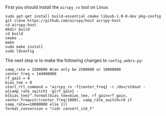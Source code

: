 First you should install the `airspy_rx` tool on Linux:

    sudo apt-get install build-essential cmake libusb-1.0-0-dev pkg-config
    git clone https://github.com/airspy/host airspy-host
    cd airspy-host
    mkdir build
    cd build
    cmake ..
    make
    sudo make install
    sudo ldconfig

The next step is to make the following changes to `config_webrx.py`:

    samp_rate = 2500000 #can only be 2500000 or 10000000
    center_freq = 144900000
    rf_gain = 8
    bias_tee = 0
    start_rtl_command = "airspy_rx -f{center_freq} -r /dev/stdout -a{samp_rate_switch} -g{rf_gain} -b{bias_tee}".format(bias_tee=bias_tee, rf_gain=rf_gain, center_freq=str(center_freq/1000), samp_rate_switch=(0 if samp_rate==10000000 else 1))
    format_conversion = "csdr convert_s16_f"